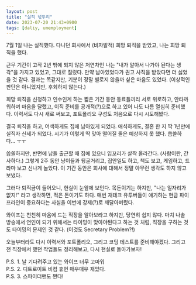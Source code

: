 ```yaml
---
layout: post
title: "실직 넋두리"
date: 2023-07-20 21:43+0900
tags: [daliy, umemployment]
---
```


7월 1일 나는 실직했다. 다니던 회사에서 (비자발적) 희망 퇴직을 받았고, 나는 희망 퇴직을 했다.

근무 기간이 고작 2년 밖에 되지 않은 저연차인 나는 "내가 알아서 나가야 된다는 생각"을 가지고 있었고, 그대로 질렀다. 만약 남아있었다가 권고 사직을 받았다면 더 싫었을 것 같다. 결과는 똑같지만, 기분이 정말 별로지 않을까 싶은 마음도 있었다. (이상적인 판단은 아니었지만, 후회하지 않는다.)

희망 퇴직을 신청하고 인수인계 하는 짧은 기간 동안 동료들끼리 서로 위로하고, 안타까워하며 마음을 달랬고, 이직 준비를 공개적(?)으로 하고 있어 나도 나름 열심히 준비했다. 이력서도 다시 새로 써보고, 포트폴리오 구성도 처음으로 다시 시도해봤다.

결국 퇴직을 하고, 어색하게도 집에 남아있게 되었다. 애석하게도, 결혼 한 지 딱 1년만에 실직자 신세가 되었다. 시기가 이렇게 딱 맞아 떨어질 줄은 예상하지 못 했다. 씁쓸하다... ㅜㅜ

씁쓸하지만, 반면에 남들 출근할 때 집에 있으니 입꼬리가 살짝 올라간다. (사람이란, 간사하다.) 그렇게 2주 동안 냥이들과 뒹굴거리고, 집안일도 하고, 책도 보고, 게임하고, 드라마 보고 신나게 놀았다. 이 기간 동안은 회사에 대해서 정말 아무런 생각도 하지 않고 보냈다.

그러다 퇴직금이 들어오니, 현실이 눈앞에 보인다. 목돈이기는 하지만, "나는 일자리가 없지!" 라고 생각하면, 적은 돈이기도 하다. 매번 재테크 유투버들이 얘기하는 현금 파이프라인이 중요하다는 사실을 이번에 강제(?)로 깨달아버렸다.

와이프는 천천히 마음에 드는 직장을 알아보라고 하지만, 당연히 쉽지 않다. 마치 나솔 방송에서 연인이 되기 위해서는 타이밍이 맞아야된다고 하는 것 처럼, 직장을 구하는 것도 타이밍의 문제인 것 같다. (이것도 Secretary Problem?!)

오늘부터라도 다시 이력서와 포트폴리오, 그리고 코딩 테스트를 준비해야겠다. 그리고 전 직장에서 했던 작업들도 정리해보고, 다시 현실로 돌아가보자!

P.S. 1. 날 기다려주고 있는 와이프 너무 고마워  
P.S. 2. 디트로이트 비컴 휴먼 매우매우 재밌다.  
P.S. 3. 스파이더맨도 쩐다!  
